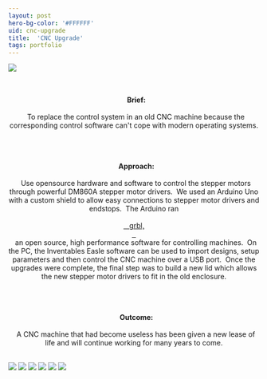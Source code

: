 ```yaml
---
layout: post
hero-bg-color: '#FFFFFF'
uid: cnc-upgrade
title:  'CNC Upgrade'
tags: portfolio
---
```


<img src="{{ site.url }}/images/portfolio/cnc-upgrade/IMAG1771.jpg">

<div class="sqs-html-content">
 <p class="" style="text-align:center;white-space:pre-wrap;">
  <strong>
   Brief:
  </strong>
  To replace the control system in an old CNC machine because the corresponding control software can't cope with modern operating systems.
 </p>
 <p class="" style="text-align:center;white-space:pre-wrap;">
  <strong>
   Approach:
  </strong>
  Use opensource hardware and software to control the stepper motors through powerful DM860A stepper motor drivers.  We used an Arduino Uno with a custom shield to allow easy connections to stepper motor drivers and endstops.  The Arduino ran
  <a href="https://github.com/grbl/grbl/wiki" target="_blank">
   grbl,
  </a>
  an open source, high performance software for controlling machines.  On the PC, the Inventables Easle software can be used to import designs, setup parameters and then control the CNC machine over a USB port.  Once the upgrades were complete, the final step was to build a new lid which allows the new stepper motor drivers to fit in the old enclosure.
 </p>
 <p class="" style="text-align:center;white-space:pre-wrap;">
  <strong>
   Outcome:
  </strong>
  A CNC machine that had become useless has been given a new lease of life and will continue working for many years to come.
 </p>
</div>


<img src="{{ site.url }}/images/portfolio/cnc-upgrade/IMAG1737.jpg">

<img src="{{ site.url }}/images/portfolio/cnc-upgrade/IMAG1515.jpg">

<img src="{{ site.url }}/images/portfolio/cnc-upgrade/IMAG1741.jpg">

<img src="{{ site.url }}/images/portfolio/cnc-upgrade/IMAG1774.jpg">

<img src="{{ site.url }}/images/portfolio/cnc-upgrade/IMAG1761.jpg">

<img src="{{ site.url }}/images/portfolio/cnc-upgrade/IMAG1733.jpg">

